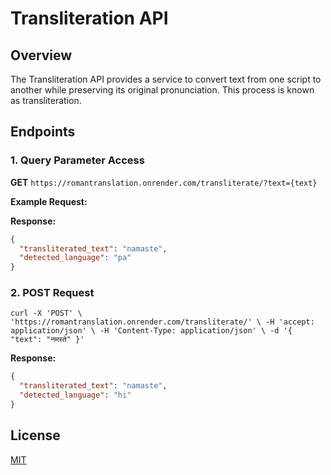
# Transliteration API

## Overview

The Transliteration API provides a service to convert text from one script to another while preserving its original pronunciation. This process is known as transliteration.

## Endpoints

### 1. Query Parameter Access

**GET** `https://romantranslation.onrender.com/transliterate/?text={text}`

**Example Request:**


**Response:**

```json
{
  "transliterated_text": "namaste",
  "detected_language": "pa"
}

```


### 2. POST Request

`curl -X 'POST' \
  'https://romantranslation.onrender.com/transliterate/' \
  -H 'accept: application/json' \
  -H 'Content-Type: application/json' \
  -d '{
  "text": "नमस्ते"
}'`


**Response:**

```json
{
  "transliterated_text": "namaste",
  "detected_language": "hi"
}

```

## License

[MIT](https://choosealicense.com/licenses/mit/)
